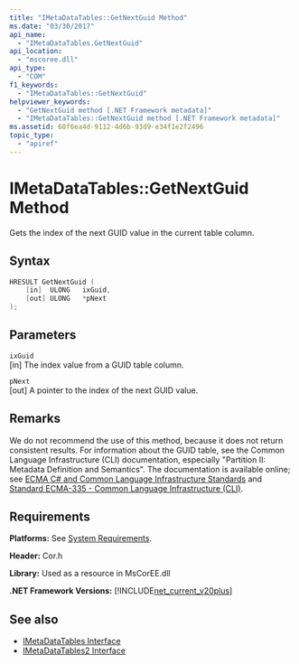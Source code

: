 ```yaml
---
title: "IMetaDataTables::GetNextGuid Method"
ms.date: "03/30/2017"
api_name: 
  - "IMetaDataTables.GetNextGuid"
api_location: 
  - "mscoree.dll"
api_type: 
  - "COM"
f1_keywords: 
  - "IMetaDataTables::GetNextGuid"
helpviewer_keywords: 
  - "GetNextGuid method [.NET Framework metadata]"
  - "IMetaDataTables::GetNextGuid method [.NET Framework metadata]"
ms.assetid: 68f6ea4d-9112-4d6b-93d9-e34f1e2f2496
topic_type: 
  - "apiref"
---
```

# IMetaDataTables::GetNextGuid Method
Gets the index of the next GUID value in the current table column.  
  
## Syntax  
  
```cpp  
HRESULT GetNextGuid (  
    [in]  ULONG   ixGuid,  
    [out] ULONG   *pNext  
);  
```  
  
## Parameters  
 `ixGuid`  
 [in] The index value from a GUID table column.  
  
 `pNext`  
 [out] A pointer to the index of the next GUID value.  
  
## Remarks  

  We do not recommend the use of this method, because it does not return consistent results. For information about the GUID table, see the Common Language Infrastructure (CLI) documentation, especially "Partition II: Metadata Definition and Semantics". The documentation is available online; see [ECMA C# and Common Language Infrastructure Standards](../../../standard/components.md#applicable-standards) and [Standard ECMA-335 - Common Language Infrastructure (CLI)](http://www.ecma-international.org/publications/standards/Ecma-335.htm).  
  
## Requirements  
 **Platforms:** See [System Requirements](../../get-started/system-requirements.md).  
  
 **Header:** Cor.h  
  
 **Library:** Used as a resource in MsCorEE.dll  
  
 **.NET Framework Versions:** [!INCLUDE[net_current_v20plus](../../../../includes/net-current-v20plus-md.md)]  
  
## See also

- [IMetaDataTables Interface](imetadatatables-interface.md)
- [IMetaDataTables2 Interface](imetadatatables2-interface.md)
